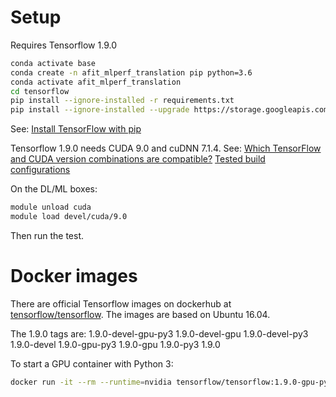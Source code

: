 # Setup
Requires Tensorflow 1.9.0
```bash
conda activate base
conda create -n afit_mlperf_translation pip python=3.6
conda activate afit_mlperf_translation
cd tensorflow
pip install --ignore-installed -r requirements.txt
pip install --ignore-installed --upgrade https://storage.googleapis.com/tensorflow/linux/gpu/tensorflow_gpu-1.9.0-cp36-cp36m-linux_x86_64.whl
```
See: [Install TensorFlow with pip](https://www.tensorflow.org/install/pip)


Tensorflow 1.9.0 needs CUDA 9.0 and cuDNN 7.1.4.
See:
  [Which TensorFlow and CUDA version combinations are compatible?](https://stackoverflow.com/questions/50622525/which-tensorflow-and-cuda-version-combinations-are-compatible)
  [Tested build configurations](https://www.tensorflow.org/install/source#tested_build_configurations)

On the DL/ML boxes:
```bash
module unload cuda
module load devel/cuda/9.0
```

Then run the test.

# Docker images
There are official Tensorflow images on dockerhub
at [tensorflow/tensorflow](https://hub.docker.com/r/tensorflow/tensorflow).
The images are based on Ubuntu 16.04.

The 1.9.0 tags are:
    1.9.0-devel-gpu-py3
    1.9.0-devel-gpu
    1.9.0-devel-py3
    1.9.0-devel
    1.9.0-gpu-py3
    1.9.0-gpu
    1.9.0-py3
    1.9.0

To start a GPU container with Python 3:
```bash
docker run -it --rm --runtime=nvidia tensorflow/tensorflow:1.9.0-gpu-py3 python
```

